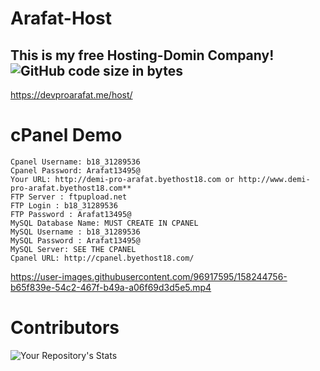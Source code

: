 # Arafat-Host
## This is my free Hosting-Domin Company!               <img alt="GitHub code size in bytes" src="https://img.shields.io/github/languages/code-size/proarafat/host?label=File%20Size">
https://devproarafat.me/host/               

# cPanel Demo
    Cpanel Username: b18_31289536
    Cpanel Password: Arafat13495@
    Your URL: http://demi-pro-arafat.byethost18.com or http://www.demi-pro-arafat.byethost18.com**
    FTP Server : ftpupload.net
    FTP Login : b18_31289536
    FTP Password : Arafat13495@
    MySQL Database Name: MUST CREATE IN CPANEL
    MySQL Username : b18_31289536
    MySQL Password : Arafat13495@
    MySQL Server: SEE THE CPANEL
    Cpanel URL: http://cpanel.byethost18.com/




https://user-images.githubusercontent.com/96917595/158244756-b65f839e-54c2-467f-b49a-a06f69d3d5e5.mp4

# Contributors
![Your Repository's Stats](https://contrib.rocks/image?repo=proarafat/host)
